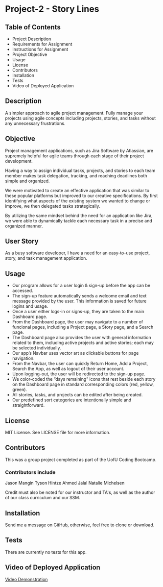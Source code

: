 # Project-2 - Story Lines

## **Table of Contents**

* Project Description
* Requirements for Assignment
* Instructions for Assignment
* Project Objective
* Usage
* License
* Contributors
* Installation
* Tests
* Video of Deployed Application

## **Description**

A simpler approach to agile project management. Fully manage your projects using agile concepts including projects, stories, and tasks without any unnecessary frustrations.

## **Objective**

Project management applications, such as Jira Software by Atlassian, are supremely helpful for agile teams through each stage of their project development.

Having a way to assign individual tasks, projects, and stories to each team member makes task delegation, tracking, and reaching deadlines both simple and organized.

We were motivated to create an effective application that was similar to these popular platforms but improved to our creative specifications. By first identifying what aspects of the existing system we wanted to change or improve, we then delegated tasks strategically.

By utilizing the same mindset behind the need for an application like Jira, we were able to dynamically tackle each necessary task in a precise and organized manner.

## **User Story**

As a busy software developer, I have a need for an easy-to-use project, story, and task management application.

## **Usage**

* Our program allows for a user login & sign-up before the app can be accessed.
* The sign-up feature automatically sends a welcome email and text message provided by the user. This information is saved for future logins and usage.
* Once a user either logs-in or signs-up, they are taken to the main Dashboard page.
* From the Dashboard page, the user may navigate to a number of funcional pages, including a Project page, a Story page, and a Search page.
* The Dashboard page also provides the user with general information related to them, including active projects and active stories; each may be selected individually.
* Our app’s Navbar uses vector art as clickable buttons for page navigation.
* From the Navbar, the user can quickly Return Home, Add a Project, Search the App, as well as logout of their user account.
* Upon logging-out, the user will be redirected to the sign-up page.
* We color-coded the “days remaining” icons that rest beside each story on the Dashboard page in standard corresponding colors (red, yellow, green).
* All stories, tasks, and projects can be edited after being created.
* Our predefined sort categories are intentionally simple and straightforward.

## **License**

MIT License. See LICENSE file for more information.

## **Contributors**

This was a group project completed as part of the UofU Coding Bootcamp.

### **Contributors include**

Jason Mangin
Tyson Hintze
Ahmed Jalal
Natalie Michelsen

Credit must also be noted for our instructor and TA's, as well as the author of our class curriculum and our SSM.

## **Installation**

Send me a message on GitHub, otherwise, feel free to clone or download.

## **Tests**

There are currently no tests for this app.

## **Video of Deployed Application**

[Video Demonstration](insertlinkhere)
